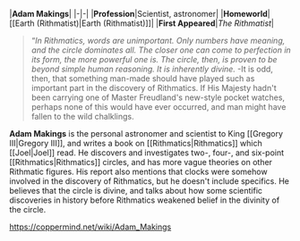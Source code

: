 |**Adam Makings**|
|-|-|
|**Profession**|Scientist, astronomer|
|**Homeworld**|[[Earth (Rithmatist)\|Earth (Rithmatist)]]|
|**First Appeared**|*The Rithmatist*|

>“*In Rithmatics, words are unimportant. Only numbers have meaning, and the circle dominates all. The closer one can come to perfection in its form, the more powerful one is. The circle, then, is proven to be beyond simple human reasoning. It is inherently divine.*
\-It is odd, then, that something man-made should have played such as important part in the discovery of Rithmatics. If His Majesty hadn't been carrying one of Master Freudland's new-style pocket watches, perhaps none of this would have ever occurred, and man might have fallen to the wild chalklings.


**Adam Makings** is the personal astronomer and scientist to King [[Gregory III\|Gregory III]], and writes a book on [[Rithmatics\|Rithmatics]] which [[Joel\|Joel]] read. He discovers and investigates two-, four-, and six-point [[Rithmatics\|Rithmatics]] circles, and has more vague theories on other Rithmatic figures. His report also mentions that clocks were somehow involved in the discovery of Rithmatics, but he doesn't include specifics. He believes that the circle is divine, and talks about how some scientific discoveries in history before Rithmatics weakened belief in the divinity of the circle.



https://coppermind.net/wiki/Adam_Makings